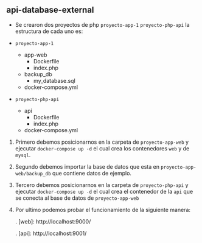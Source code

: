## api-database-external

- Se crearon dos proyectos de php `proyecto-app-1` `proyecto-php-api` la estructura de cada uno es:

- `proyecto-app-1`

  - app-web
    - Dockerfile
    - index.php
  - backup_db
    - my_database.sql
  - docker-compose.yml

- `proyecto-php-api`
  - api
    - Dockerfile
    - index.php
  - docker-compose.yml

1. Primero debemos posicionarnos en la carpeta de `proyecto-app-web` y ejecutar `docker-compose up -d` el cual crea los contenedores `web` y de `mysql`.
2. Segundo debemos importar la base de datos que esta en `proyecto-app-web/backup_db` que contiene datos de ejemplo.
3. Tercero debemos posicionarnos en la carpeta de `proyecto-php-api` y ejecutar `docker-compose up -d` el cual crea el contenedor de la `api` que se conecta al base de datos de `proyecto-app-web`
4. Por ultimo podemos probar el funcionamiento de la siguiente manera:

   . [web]: http://localhost:9000/

   . [api]: http://localhost:9001/
